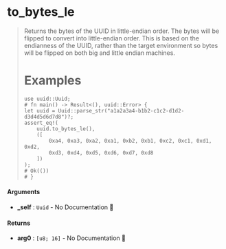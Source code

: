 # to\_bytes\_le

>  Returns the bytes of the UUID in little-endian order.
>  The bytes will be flipped to convert into little-endian order. This is
>  based on the endianness of the UUID, rather than the target environment
>  so bytes will be flipped on both big and little endian machines.
>  # Examples
>  ```
>  use uuid::Uuid;
>  # fn main() -> Result<(), uuid::Error> {
>  let uuid = Uuid::parse_str("a1a2a3a4-b1b2-c1c2-d1d2-d3d4d5d6d7d8")?;
>  assert_eq!(
>      uuid.to_bytes_le(),
>      ([
>          0xa4, 0xa3, 0xa2, 0xa1, 0xb2, 0xb1, 0xc2, 0xc1, 0xd1, 0xd2,
>          0xd3, 0xd4, 0xd5, 0xd6, 0xd7, 0xd8
>      ])
>  );
>  # Ok(())
>  # }
>  ```

#### Arguments

- **\_self** : `Uuid` \- No Documentation 🚧

#### Returns

- **arg0** : `[u8; 16]` \- No Documentation 🚧